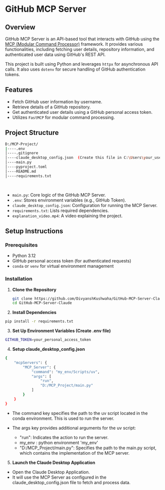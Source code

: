 # GitHub MCP Server

## Overview

GitHub MCP Server is an API-based tool that interacts with GitHub using the [MCP (Modular Command Processor)](https://github.com/mcp-framework) framework. It provides various functionalities, including fetching user details, repository information, and authenticated user data using GitHub's REST API.

This project is built using Python and leverages `httpx` for asynchronous API calls. It also uses `dotenv` for secure handling of GitHub authentication tokens.

## Features

- Fetch GitHub user information by username.
- Retrieve details of a GitHub repository.
- Get authenticated user details using a GitHub personal access token.
- Utilizes `FastMCP` for modular command processing.

## Project Structure
```bash
D:/MCP-Project/ 
|----.env
│----.gitignore
│----claude_desktop_config.json  (Create this file in C:\Users\your_username\AppData\Roaming\Claude\)
│----main.py
│----pyproject.toml
│----README.md
│----requirements.txt
```

<br>

- `main.py`: Core logic of the GitHub MCP Server.
- `.env`: Stores environment variables (e.g., GitHub Token).
- `claude_desktop_config.json`: Configuration for running the MCP Server.
- `requirements.txt`: Lists required dependencies.
- `explanation_video.mp4`: A video explaining the project.

## Setup Instructions

### Prerequisites

- Python 3.12
- GitHub personal access token (for authenticated requests)
- `conda` or `venv` for virtual environment management

### Installation

1. **Clone the Repository**
   ```bash
   git clone https://github.com/DivyanshKushwaha/GitHub-MCP-Server-Claude.git
   cd GitHub-MCP-Server-Claude
   ```
2. **Install Dependencies**
```bash
pip install -r requirements.txt
```

3. **Set Up Environment Variables (Create .env file)**
```bash
GITHUB_TOKEN=your_personal_access_token
```

4. **Setup claude_desktop_config.json**

```bash
{
    "mcpServers": {
        "MCP_Server": {
            "command": "my_env/Scripts/uv",
            "args": [
                "run",
                "D:/MCP_Project/main.py"
            ]
        }
    }
}
```

- The command key specifies the path to the uv script located in the conda environment. This is used to run the server.

- The args key provides additional arguments for the uv script:

    - "run": Indicates the action to run the server.
    - my_env : python environment 'my_env'
    - "D:/MCP_Project/main.py": Specifies the path to the main.py script, which contains the implementation of the MCP server.


5. **Launch the Claude Desktop Application**
- Open the Claude Desktop Application. 
- It will use the MCP Server as configured in the claude_desktop_config.json file to fetch and process data.